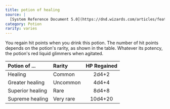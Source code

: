 ```yaml
---
title: potion of healing
source: |
  [System Reference Document 5.0](https://dnd.wizards.com/articles/features/systems-reference-document-srd)
category: Potion
rarity: varies
---
```


You regain hit points when you drink this potion. The number of hit points depends on the potion's rarity, as shown in the table. Whatever its potency, the potion's red liquid glimmers when agitated.

| Potion of ...    | Rarity    | HP Regained |
|:-----------------|:----------|:-----------:|
| Healing          | Common    |    2d4+2    |
| Greater healing  | Uncommon  |    4d4+4    |
| Superior healing | Rare      |    8d4+8    |
| Supreme healing  | Very rare |   10d4+20   |
